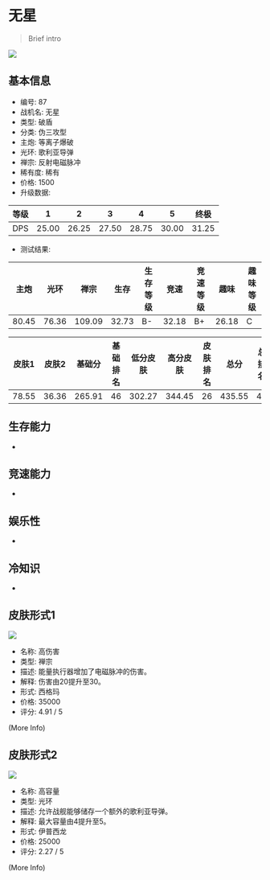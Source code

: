 # 无星

> Brief intro

<img src="/ships/ship_87.png" style={{zoom:1}}/>

## 基本信息

- 编号: 87
- 战机名: 无星
- 类型: 破盾
- 分类: 伪三攻型
- 主炮: 等离子爆破
- 光环: 歌利亚导弹
- 禅宗: 反射电磁脉冲
- 稀有度: 稀有
- 价格: 1500
- 升级数据: 

| 等级 | 1 | 2 | 3 | 4 | 5 | 终极 |
|--|--|--|--|--|--|--|
| DPS | 25.00 | 26.25 | 27.50 | 28.75 | 30.00 | 31.25 |

- 测试结果: 

| 主炮 | 光环 | 禅宗 | 生存 | 生存等级 | 竞速 | 竞速等级 | 趣味 | 趣味等级 |
|--|--|--|--|--|--|--|--|--|
| 80.45 | 76.36 | 109.09 | 32.73 | B- | 32.18 | B+ | 26.18 | C |

| 皮肤1 | 皮肤2 | 基础分 | 基础排名 | 低分皮肤 | 高分皮肤 | 皮肤排名 | 总分 | 总排名 |
|--|--|--|--|--|--|--|--|--|
| 78.55 | 36.36 | 265.91 | 46 | 302.27 | 344.45 | 26 | 435.55 | 40 |

## 生存能力

-

## 竞速能力

-

## 娱乐性

-

## 冷知识

-

## 皮肤形式1

<img src="/ships/ship_87_apex_1.png" style={{zoom:1}}/>

- 名称: 高伤害
- 类型: 禅宗
- 描述: 能量执行器增加了电磁脉冲的伤害。
- 解释: 伤害由20提升至30。
- 形式: 西格玛
- 价格: 35000
- 评分: 4.91 / 5

(More Info)

## 皮肤形式2

<img src="/ships/ship_87_apex_2.png" style={{zoom:1}}/>

- 名称: 高容量
- 类型: 光环
- 描述: 允许战舰能够储存一个额外的歌利亚导弹。
- 解释: 最大容量由4提升至5。
- 形式: 伊普西龙
- 价格: 25000
- 评分: 2.27 / 5

(More Info)

